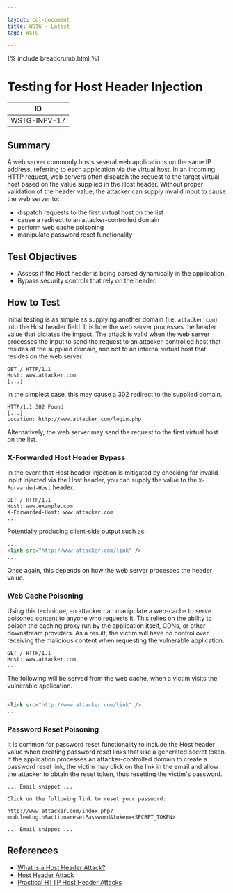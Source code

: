 ```yaml
---

layout: col-document
title: WSTG - Latest
tags: WSTG

---
```


{% include breadcrumb.html %}
# Testing for Host Header Injection

|ID          |
|------------|
|WSTG-INPV-17|

## Summary

A web server commonly hosts several web applications on the same IP address, referring to each application via the virtual host. In an incoming HTTP request, web servers often dispatch the request to the target virtual host based on the value supplied in the Host header. Without proper validation of the header value, the attacker can supply invalid input to cause the web server to:

- dispatch requests to the first virtual host on the list
- cause a redirect to an attacker-controlled domain
- perform web cache poisoning
- manipulate password reset functionality

## Test Objectives

- Assess if the Host header is being parsed dynamically in the application.
- Bypass security controls that rely on the header.

## How to Test

Initial testing is as simple as supplying another domain (i.e. `attacker.com`) into the Host header field. It is how the web server processes the header value that dictates the impact. The attack is valid when the web server processes the input to send the request to an attacker-controlled host that resides at the supplied domain, and not to an internal virtual host that resides on the web server.

```http
GET / HTTP/1.1
Host: www.attacker.com
[...]
```

In the simplest case, this may cause a 302 redirect to the supplied domain.

```http
HTTP/1.1 302 Found
[...]
Location: http://www.attacker.com/login.php

```

Alternatively, the web server may send the request to the first virtual host on the list.

### X-Forwarded Host Header Bypass

In the event that Host header injection is mitigated by checking for invalid input injected via the Host header, you can supply the value to the `X-Forwarded-Host` header.

```http
GET / HTTP/1.1
Host: www.example.com
X-Forwarded-Host: www.attacker.com
...
```

Potentially producing client-side output such as:

```html
...
<link src="http://www.attacker.com/link" />
...
```

Once again, this depends on how the web server processes the header value.

### Web Cache Poisoning

Using this technique, an attacker can manipulate a web-cache to serve poisoned content to anyone who requests it. This relies on the ability to poison the caching proxy run by the application itself, CDNs, or other downstream providers. As a result, the victim will have no control over receiving the malicious content when requesting the vulnerable application.

```http
GET / HTTP/1.1
Host: www.attacker.com
...
```

The following will be served from the web cache, when a victim visits the vulnerable application.

```html
...
<link src="http://www.attacker.com/link" />
...
```

### Password Reset Poisoning

It is common for password reset functionality to include the Host header value when creating password reset links that use a generated secret token. If the application processes an attacker-controlled domain to create a password reset link, the victim may click on the link in the email and allow the attacker to obtain the reset token, thus resetting the victim's password.

```text
... Email snippet ...

Click on the following link to reset your password:

http://www.attacker.com/index.php?module=Login&action=resetPassword&token=<SECRET_TOKEN>

... Email snippet ...
```

## References

- [What is a Host Header Attack?](https://www.acunetix.com/blog/articles/automated-detection-of-host-header-attacks/)
- [Host Header Attack](https://www.briskinfosec.com/blogs/blogsdetail/Host-Header-Attack)
- [Practical HTTP Host Header Attacks](https://www.skeletonscribe.net/2013/05/practical-http-host-header-attacks.html)
